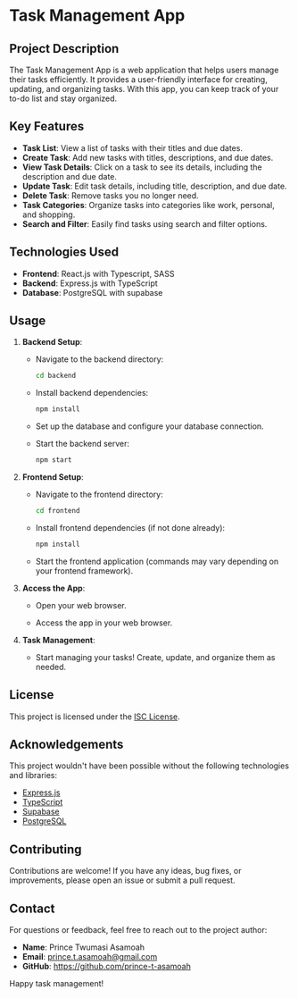# Task Management App

## Project Description

The Task Management App is a web application that helps users manage their tasks efficiently. It provides a user-friendly interface for creating, updating, and organizing tasks. With this app, you can keep track of your to-do list and stay organized.

## Key Features

-   **Task List**: View a list of tasks with their titles and due dates.
-   **Create Task**: Add new tasks with titles, descriptions, and due dates.
-   **View Task Details**: Click on a task to see its details, including the description and due date.
-   **Update Task**: Edit task details, including title, description, and due date.
-   **Delete Task**: Remove tasks you no longer need.
-   **Task Categories**: Organize tasks into categories like work, personal, and shopping.
-   **Search and Filter**: Easily find tasks using search and filter options.

## Technologies Used

-   **Frontend**: React.js with Typescript, SASS
-   **Backend**: Express.js with TypeScript
-   **Database**: PostgreSQL with supabase

## Usage

1. **Backend Setup**:

    - Navigate to the backend directory:

        ```bash
        cd backend
        ```

    - Install backend dependencies:

        ```bash
        npm install
        ```

    - Set up the database and configure your database connection.

    - Start the backend server:
        ```bash
        npm start
        ```

2. **Frontend Setup**:

    - Navigate to the frontend directory:

        ```bash
        cd frontend
        ```

    - Install frontend dependencies (if not done already):

        ```bash
        npm install
        ```

    - Start the frontend application (commands may vary depending on your frontend framework).

3. **Access the App**:

    - Open your web browser.

    - Access the app in your web browser.

4. **Task Management**:

    - Start managing your tasks! Create, update, and organize them as needed.

## License

This project is licensed under the [ISC License](LICENSE).

## Acknowledgements

This project wouldn't have been possible without the following technologies and libraries:

- [Express.js](https://expressjs.com/)
- [TypeScript](https://www.typescriptlang.org/)
- [Supabase](https://supabase.com/)
- [PostgreSQL](https://www.postgresql.org/)

## Contributing

Contributions are welcome! If you have any ideas, bug fixes, or improvements, please open an issue or submit a pull request.

## Contact

For questions or feedback, feel free to reach out to the project author:

-   **Name**: Prince Twumasi Asamoah
-   **Email**: prince.t.asamoah@gmail.com
-   **GitHub**: https://github.com/prince-t-asamoah

Happy task management!
